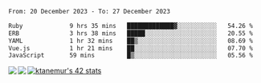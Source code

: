 <!--START_SECTION:waka-->

```txt
From: 20 December 2023 - To: 27 December 2023

Ruby             9 hrs 35 mins   █████████████▓░░░░░░░░░░░   54.26 %
ERB              3 hrs 38 mins   █████░░░░░░░░░░░░░░░░░░░░   20.55 %
YAML             1 hr 32 mins    ██▒░░░░░░░░░░░░░░░░░░░░░░   08.69 %
Vue.js           1 hr 21 mins    ██░░░░░░░░░░░░░░░░░░░░░░░   07.70 %
JavaScript       59 mins         █▒░░░░░░░░░░░░░░░░░░░░░░░   05.56 %
```

<!--END_SECTION:waka-->
<a href="https://github.com/anuraghazra/github-readme-stats">
  <img align="left" src="https://github-readme-stats.vercel.app/api?username=Tanesan&count_private=true&show_icons=true" />
<img align="left" src="https://github-readme-stats.vercel.app/api/top-langs/?username=Tanesan" />
</a>

[![ktanemur's 42 stats](https://badge42.vercel.app/api/v2/cl1wslf6s002109l771rng2w8/stats?cursusId=21&coalitionId=62)](https://github.com/JaeSeoKim/badge42)
